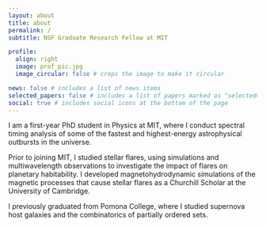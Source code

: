 ```yaml
---
layout: about
title: about
permalink: /
subtitle: NSF Graduate Research Fellow at MIT

profile:
  align: right
  image: prof_pic.jpg
  image_circular: false # crops the image to make it circular

news: false # includes a list of news items
selected_papers: false # includes a list of papers marked as "selected={true}"
social: true # includes social icons at the bottom of the page
---
```

I am a first-year PhD student in Physics at MIT, where I conduct spectral timing analysis of some of the fastest and highest-energy astrophysical outbursts in the universe.

Prior to joining MIT, I studied stellar flares, using simulations and multiwavelength observations to investigate the impact of flares on planetary habitability.
I developed magnetohydrodynamic simulations of the magnetic processes that cause stellar flares as a Churchill Scholar at the University of Cambridge.

I previously graduated from Pomona College, where I studied supernova host galaxies and the combinatorics of partially ordered sets.

<!--- Outside of science, I play roller derby and cook a dish from a different country each week. --->
